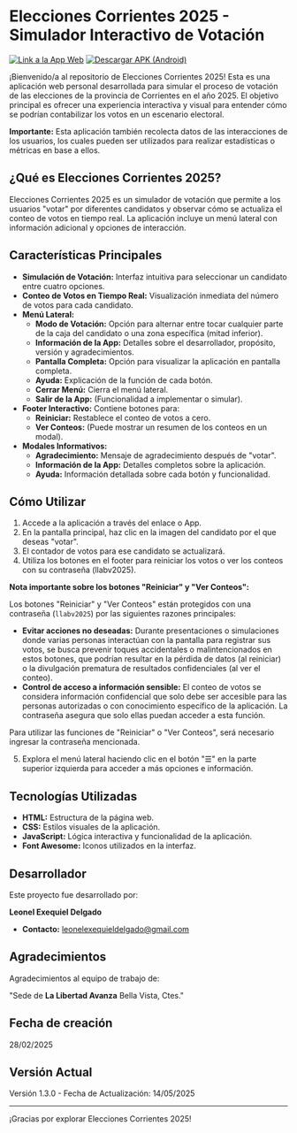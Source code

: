 # Elecciones Corrientes 2025 - Simulador Interactivo de Votación

[![Link a la App Web](https://img.shields.io/badge/Ver%20App%20Web-Elecciones%202025-brightgreen)](https://onixdelgado.github.io/eleccionescorrientes2025/)
[![Descargar APK (Android)](https://img.shields.io/badge/Descargar%20APK-Android-blue)](https://drive.google.com/file/d/1onFyBBtS1II7eutpRY7n5JXZ3YDNWkTv/view?usp=sharing)

¡Bienvenido/a al repositorio de Elecciones Corrientes 2025! Esta es una aplicación web personal desarrollada para simular el proceso de votación de las elecciones de la provincia de Corrientes en el año 2025. El objetivo principal es ofrecer una experiencia interactiva y visual para entender cómo se podrían contabilizar los votos en un escenario electoral.

**Importante:** Esta aplicación también recolecta datos de las interacciones de los usuarios, los cuales pueden ser utilizados para realizar estadísticas o métricas en base a ellos.

## ¿Qué es Elecciones Corrientes 2025?

Elecciones Corrientes 2025 es un simulador de votación que permite a los usuarios "votar" por diferentes candidatos y observar cómo se actualiza el conteo de votos en tiempo real. La aplicación incluye un menú lateral con información adicional y opciones de interacción.

## Características Principales

* **Simulación de Votación:** Interfaz intuitiva para seleccionar un candidato entre cuatro opciones.
* **Conteo de Votos en Tiempo Real:** Visualización inmediata del número de votos para cada candidato.
* **Menú Lateral:**
    * **Modo de Votación:** Opción para alternar entre tocar cualquier parte de la caja del candidato o una zona específica (mitad inferior).
    * **Información de la App:** Detalles sobre el desarrollador, propósito, versión y agradecimientos.
    * **Pantalla Completa:** Opción para visualizar la aplicación en pantalla completa.
    * **Ayuda:** Explicación de la función de cada botón.
    * **Cerrar Menú:** Cierra el menú lateral.
    * **Salir de la App:** (Funcionalidad a implementar o simular).
* **Footer Interactivo:** Contiene botones para:
    * **Reiniciar:** Restablece el conteo de votos a cero.
    * **Ver Conteos:** (Puede mostrar un resumen de los conteos en un modal).
* **Modales Informativos:**
    * **Agradecimiento:** Mensaje de agradecimiento después de "votar".
    * **Información de la App:** Detalles completos sobre la aplicación.
    * **Ayuda:** Información detallada sobre cada botón y funcionalidad.

## Cómo Utilizar

1.  Accede a la aplicación a través del enlace o App.
2.  En la pantalla principal, haz clic en la imagen del candidato por el que deseas "votar".
3.  El contador de votos para ese candidato se actualizará.
4.  Utiliza los botones en el footer para reiniciar los votos o ver los conteos con su contraseña (llabv2025).

**Nota importante sobre los botones "Reiniciar" y "Ver Conteos":**

Los botones "Reiniciar" y "Ver Conteos" están protegidos con una contraseña (`llabv2025`) por las siguientes razones principales:

* **Evitar acciones no deseadas:** Durante presentaciones o simulaciones donde varias personas interactúan con la pantalla para registrar sus votos, se busca prevenir toques accidentales o malintencionados en estos botones, que podrían resultar en la pérdida de datos (al reiniciar) o la divulgación prematura de resultados confidenciales (al ver el conteo).
* **Control de acceso a información sensible:** El conteo de votos se considera información confidencial que solo debe ser accesible para las personas autorizadas o con conocimiento específico de la aplicación. La contraseña asegura que solo ellas puedan acceder a esta función.

Para utilizar las funciones de "Reiniciar" o "Ver Conteos", será necesario ingresar la contraseña mencionada.

5.  Explora el menú lateral haciendo clic en el botón "☰" en la parte superior izquierda para acceder a más opciones e información.

## Tecnologías Utilizadas

* **HTML:** Estructura de la página web.
* **CSS:** Estilos visuales de la aplicación.
* **JavaScript:** Lógica interactiva y funcionalidad de la aplicación.
* **Font Awesome:** Iconos utilizados en la interfaz.

## Desarrollador

Este proyecto fue desarrollado por:

**Leonel Exequiel Delgado**

* **Contacto:** leonelexequieldelgado@gmail.com

## Agradecimientos

Agradecimientos al equipo de trabajo de:

"Sede de **La Libertad Avanza** Bella Vista, Ctes."

## Fecha de creación

28/02/2025

## Versión Actual

Versión 1.3.0 - Fecha de Actualización: 14/05/2025

---

¡Gracias por explorar Elecciones Corrientes 2025!